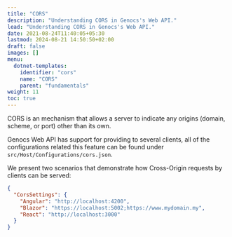 ```yaml
---
title: "CORS"
description: "Understanding CORS in Genocs's Web API."
lead: "Understanding CORS in Genocs's Web API."
date: 2021-08-24T11:40:05+05:30
lastmod: 2024-08-21 14:50:50+02:00
draft: false
images: []
menu:
  dotnet-templates:
    identifier: "cors"
    name: "CORS"
    parent: "fundamentals"
weight: 11
toc: true
---
```


CORS is an mechanism that allows a server to indicate any origins (domain, scheme, or port) other than its own.

Genocs Web API has support for providing to several clients, all of the configurations related this feature can be found under `src/Host/Configurations/cors.json`.

We present two scenarios that demonstrate how Cross-Origin requests by clients can be served:

``` json
{
  "CorsSettings": {
    "Angular": "http://localhost:4200",
    "Blazor": "https://localhost:5002;https://www.mydomain.my",
    "React": "http://localhost:3000"
  }
}
```


